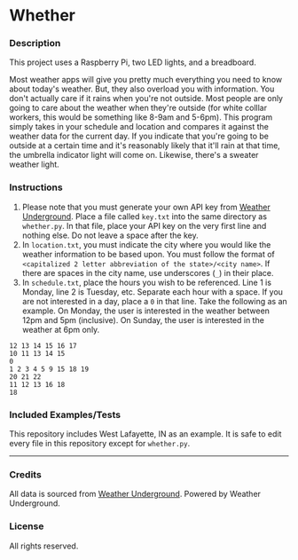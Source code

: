 # Whether

### Description
This project uses a Raspberry Pi, two LED lights, and a breadboard. 

Most weather apps will give you pretty much everything you need to know about today's weather. But, they also overload you with information. You don't actually care if it rains when you're not outside. Most people are only going to care about the weather when they're outside (for white colllar workers, this would be something like 8-9am and 5-6pm). This program simply takes in your schedule and location and compares it against the weather data for the current day. If you indicate that you're going to be outside at a certain time and it's reasonably likely that it'll rain at that time, the umbrella indicator light will come on. Likewise, there's a sweater weather light.

### Instructions

1. Please note that you must generate your own API key from [Weather Underground](http://www.wunderground.com/weather/api/). Place a file called `key.txt` into the same directory as `whether.py`. In that file, place your API key on the very first line and nothing else. Do not leave a space after the key.
2. In `location.txt`, you must indicate the city where you would like the weather information to be based upon. You must follow the format of `<capitalized 2 letter abbreviation of the state>/<city name>`. If there are spaces in the city name, use underscores (`_`) in their place.
3. In `schedule.txt`, place the hours you wish to be referenced. Line 1 is Monday, line 2 is Tuesday, etc. Separate each hour with a space. If you are not interested in a day, place a `0` in that line. Take the following as an example. On Monday, the user is interested in the weather between 12pm and 5pm (inclusive). On Sunday, the user is interested in the weather at 6pm only. 

```
12 13 14 15 16 17
10 11 13 14 15
0
1 2 3 4 5 9 15 18 19
20 21 22
11 12 13 16 18
18
```

### Included Examples/Tests
This repository includes West Lafayette, IN as an example. It is safe to edit every file in this repository except for `whether.py`.

----------

### Credits
All data is sourced from [Weather Underground](http://www.wunderground.com). Powered by Weather Underground. 

### License
All rights reserved.